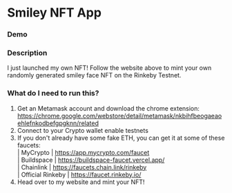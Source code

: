 # Smiley NFT App

### Demo

### Description
I just launched my own NFT! Follow the website above to mint your own randomly generated smiley face NFT on the Rinkeby Testnet.

### What do I need to run this?
1. Get an Metamask account and download the chrome extension: https://chrome.google.com/webstore/detail/metamask/nkbihfbeogaeaoehlefnkodbefgpgknn/related
2. Connect to your Crypto wallet enable testnets
3. If you don't already have some fake ETH, you can get it at some of these faucets:  
| MyCrypto | https://app.mycrypto.com/faucet  
| Buildspace | https://buildspace-faucet.vercel.app/  
| Chainlink | https://faucets.chain.link/rinkeby  
| Official Rinkeby | https://faucet.rinkeby.io/  
4. Head over to my website and mint your NFT!

